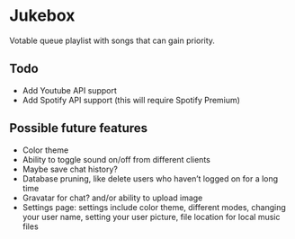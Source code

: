 # Jukebox

Votable queue playlist with songs that can gain priority.

## Todo
- Add Youtube API support
- Add Spotify API support (this will require Spotify Premium)

## Possible future features
- Color theme
- Ability to toggle sound on/off from different clients
- Maybe save chat history?
- Database pruning, like delete users who haven’t logged on for a long time
- Gravatar for chat? and/or ability to upload image
- Settings page: settings include color theme, different modes, changing your user name, setting your user picture, file location for local music files
